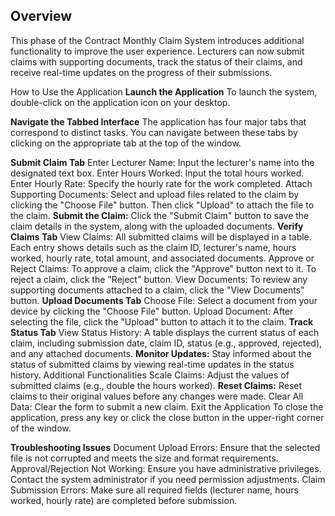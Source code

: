 ## Overview
This phase of the Contract Monthly Claim System introduces additional functionality to improve the user experience. Lecturers can now submit claims with supporting documents, track the status of their claims, and receive real-time updates on the progress of their submissions.

How to Use the Application
**Launch the Application**
To launch the system, double-click on the application icon on your desktop.

**Navigate the Tabbed Interface**
The application has four major tabs that correspond to distinct tasks. You can navigate between these tabs by clicking on the appropriate tab at the top of the window.

**Submit Claim Tab**
Enter Lecturer Name: Input the lecturer's name into the designated text box.
Enter Hours Worked: Input the total hours worked.
Enter Hourly Rate: Specify the hourly rate for the work completed.
Attach Supporting Documents: Select and upload files related to the claim by clicking the "Choose File" button. Then click "Upload" to attach the file to the claim.
**Submit the Claim:** Click the "Submit Claim" button to save the claim details in the system, along with the uploaded documents.
**Verify Claims Tab**
View Claims: All submitted claims will be displayed in a table. Each entry shows details such as the claim ID, lecturer's name, hours worked, hourly rate, total amount, and associated documents.
Approve or Reject Claims: To approve a claim, click the "Approve" button next to it. To reject a claim, click the "Reject" button.
View Documents: To review any supporting documents attached to a claim, click the "View Documents" button.
**Upload Documents Tab**
Choose File: Select a document from your device by clicking the "Choose File" button.
Upload Document: After selecting the file, click the "Upload" button to attach it to the claim.
**Track Status Tab**
View Status History: A table displays the current status of each claim, including submission date, claim ID, status (e.g., approved, rejected), and any attached documents.
**Monitor Updates:** Stay informed about the status of submitted claims by viewing real-time updates in the status history.
Additional Functionalities
Scale Claims: Adjust the values of submitted claims (e.g., double the hours worked).
**Reset Claims:** Reset claims to their original values before any changes were made.
Clear All Data: Clear the form to submit a new claim.
Exit the Application
To close the application, press any key or click the close button in the upper-right corner of the window.

**Troubleshooting Issues**
Document Upload Errors: Ensure that the selected file is not corrupted and meets the size and format requirements.
Approval/Rejection Not Working: Ensure you have administrative privileges. Contact the system administrator if you need permission adjustments.
Claim Submission Errors: Make sure all required fields (lecturer name, hours worked, hourly rate) are completed before submission.
